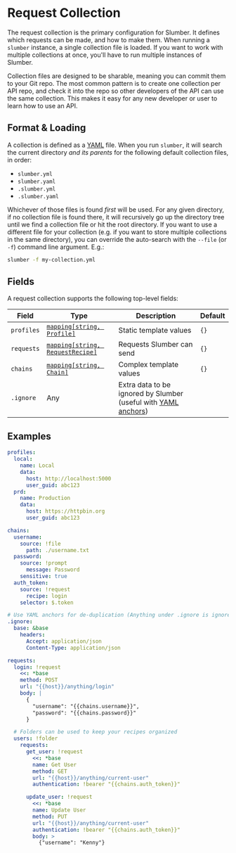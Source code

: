 # Request Collection

The request collection is the primary configuration for Slumber. It defines which requests can be made, and how to make them. When running a `slumber` instance, a single collection file is loaded. If you want to work with multiple collections at once, you'll have to run multiple instances of Slumber.

Collection files are designed to be sharable, meaning you can commit them to your Git repo. The most common pattern is to create one collection per API repo, and check it into the repo so other developers of the API can use the same collection. This makes it easy for any new developer or user to learn how to use an API.

## Format & Loading

A collection is defined as a [YAML](https://yaml.org/) file. When you run `slumber`, it will search the current directory _and its parents_ for the following default collection files, in order:

- `slumber.yml`
- `slumber.yaml`
- `.slumber.yml`
- `.slumber.yaml`

Whichever of those files is found _first_ will be used. For any given directory, if no collection file is found there, it will recursively go up the directory tree until we find a collection file or hit the root directory. If you want to use a different file for your collection (e.g. if you want to store multiple collections in the same directory), you can override the auto-search with the `--file` (or `-f`) command line argument. E.g.:

```sh
slumber -f my-collection.yml
```

## Fields

A request collection supports the following top-level fields:

| Field      | Type                                                    | Description                                                                                                        | Default |
| ---------- | ------------------------------------------------------- | ------------------------------------------------------------------------------------------------------------------ | ------- |
| `profiles` | [`mapping[string, Profile]`](./profile.md)              | Static template values                                                                                             | `{}`    |
| `requests` | [`mapping[string, RequestRecipe]`](./request_recipe.md) | Requests Slumber can send                                                                                          | `{}`    |
| `chains`   | [`mapping[string, Chain]`](./chain.md)                  | Complex template values                                                                                            | `{}`    |
| `.ignore`  | Any                                                     | Extra data to be ignored by Slumber (useful with [YAML anchors](https://yaml.org/spec/1.2.2/#anchors-and-aliases)) |         |

## Examples

```yaml
profiles:
  local:
    name: Local
    data:
      host: http://localhost:5000
      user_guid: abc123
  prd:
    name: Production
    data:
      host: https://httpbin.org
      user_guid: abc123

chains:
  username:
    source: !file
      path: ./username.txt
  password:
    source: !prompt
      message: Password
    sensitive: true
  auth_token:
    source: !request
      recipe: login
    selector: $.token

# Use YAML anchors for de-duplication (Anything under .ignore is ignored)
.ignore:
  base: &base
    headers:
      Accept: application/json
      Content-Type: application/json

requests:
  login: !request
    <<: *base
    method: POST
    url: "{{host}}/anything/login"
    body: |
      {
        "username": "{{chains.username}}",
        "password": "{{chains.password}}"
      }

  # Folders can be used to keep your recipes organized
  users: !folder
    requests:
      get_user: !request
        <<: *base
        name: Get User
        method: GET
        url: "{{host}}/anything/current-user"
        authentication: !bearer "{{chains.auth_token}}"

      update_user: !request
        <<: *base
        name: Update User
        method: PUT
        url: "{{host}}/anything/current-user"
        authentication: !bearer "{{chains.auth_token}}"
        body: >
          {"username": "Kenny"}
```
